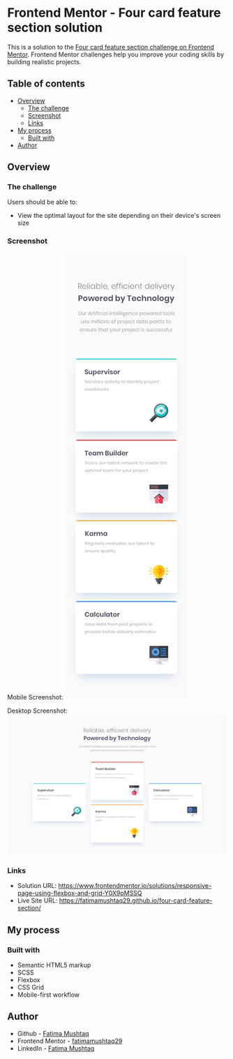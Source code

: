# Frontend Mentor - Four card feature section solution

This is a solution to the [Four card feature section challenge on Frontend Mentor](https://www.frontendmentor.io/challenges/four-card-feature-section-weK1eFYK). Frontend Mentor challenges help you improve your coding skills by building realistic projects. 

## Table of contents

- [Overview](#overview)
  - [The challenge](#the-challenge)
  - [Screenshot](#screenshot)
  - [Links](#links)
- [My process](#my-process)
  - [Built with](#built-with)
- [Author](#author)

## Overview

### The challenge

Users should be able to:

- View the optimal layout for the site depending on their device's screen size

### Screenshot

Mobile Screenshot:
![](./design/mobile-design.jpg)

Desktop Screenshot:
![](./design/desktop-design.jpg)

### Links

- Solution URL: https://www.frontendmentor.io/solutions/responsive-page-using-flexbox-and-grid-Y0X9pMSSQ
- Live Site URL: https://fatimamushtaq29.github.io/four-card-feature-section/

## My process

### Built with

- Semantic HTML5 markup
- SCSS
- Flexbox
- CSS Grid
- Mobile-first workflow

## Author

- Github - [Fatima Mushtaq](https://github.com/fatimamushtaq29)
- Frontend Mentor - [fatimamushtaq29](https://www.frontendmentor.io/profile/fatimamushtaq29)
- LinkedIn - [Fatima Mushtaq](https://www.linkedin.com/in/fatima-mushtaq-2aa733107/)
